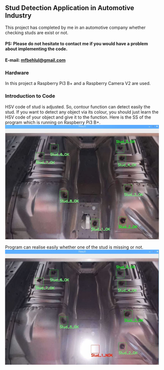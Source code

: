 
## Stud Detection Application in Automotive Industry

This project has completed by me in an automotive company whether checking studs are exist or not.
#### PS: Please do not hesitate to contact me if you would  have a problem about implementing the code.
#### E-mail: mfbehlul@gmail.com
### Hardware
In this project a Raspberry Pi3 B+ and a Raspberry Camera V2 are used.

### Introduction to Code
HSV code of stud is adjusted. So, contour function can detect easily the stud. If you want to detect any object via its colour, you should just learn the HSV code of your object and give it to the function.
Here is the SS of the program which is running on Raspberry Pi3 B+.
![](images/ok.JPG)

Program can realise easily whether one of the stud is missing or not.
![](images/nok.JPG)

